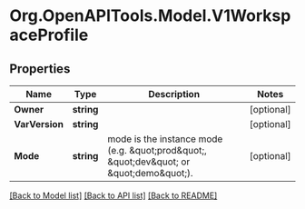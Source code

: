 # Org.OpenAPITools.Model.V1WorkspaceProfile

## Properties

Name | Type | Description | Notes
------------ | ------------- | ------------- | -------------
**Owner** | **string** |  | [optional] 
**VarVersion** | **string** |  | [optional] 
**Mode** | **string** | mode is the instance mode (e.g. \&quot;prod\&quot;, \&quot;dev\&quot; or \&quot;demo\&quot;). | [optional] 

[[Back to Model list]](../README.md#documentation-for-models) [[Back to API list]](../README.md#documentation-for-api-endpoints) [[Back to README]](../README.md)

